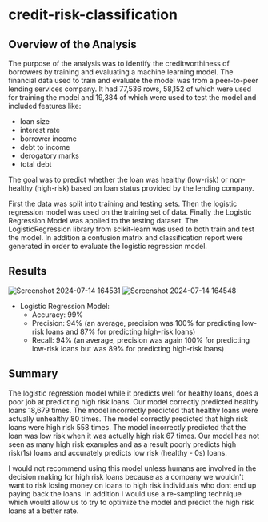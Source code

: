 # credit-risk-classification

## Overview of the Analysis

  The purpose of the analysis was to identify the creditworthiness of borrowers by training and evaluating a machine learning model.  The financial data used to train and evaluate the model was from a peer-to-peer lending services company. It had 77,536 rows, 58,152 of which were used for training the model and 19,384 of which were used to test the model and included features like: 
  * loan size
  * interest rate
  * borrower income
  * debt to income
  * derogatory marks
  * total debt
  
  The goal was to predict whether the loan was healthy (low-risk) or non-healthy (high-risk) based on loan status provided by the lending company. 

  First the data was split into training and testing sets. Then the logistic regression model was used on the training set of data. Finally the Logistic Regression Model was applied to the testing dataset. The LogisticRegression library from scikit-learn was used to both train and test the model. In addition a confusion matrix and classification report were generated in order to evaluate the logistic regression model.
## Results
![Screenshot 2024-07-14 164531](https://github.com/user-attachments/assets/d384ccab-9cdc-41de-b150-b2a3410d19dc)
![Screenshot 2024-07-14 164548](https://github.com/user-attachments/assets/28a2f4a1-2be4-48d9-8532-5f1e6e66bef4)

* Logistic Regression Model:
  * Accuracy: 99%
  * Precision: 94% (an average, precision was 100% for predicting low-risk loans and 87% for predicting high-risk   loans)
  * Recall: 94% (an average, precision was again 100% for predicting low-risk loans but was 89% for predicting high-risk loans)


## Summary

The logistic regression model while it predicts well for healthy loans, does a poor job at predicting high risk loans. Our model correctly predicted healthy loans 18,679 times. The model incorrectly predicted that healthy loans were actually unhealthy 80 times. The model correctly predicted that high risk loans were high risk 558 times. The model incorrectly predicted that the loan was low risk when it was actually high risk 67 times. Our model has not seen as many high risk examples and as a result poorly predicts high risk(1s) loans and accurately predicts low risk (healthy - 0s) loans.

I would not recommend using this model unless humans are involved in the decision making for high risk loans because as a company we wouldn't want to risk losing money on loans to high risk individuals who dont end up paying back the loans. In addition I would use a re-sampling technique which would allow us to try to optimize the model and predict the high risk loans at a better rate.

